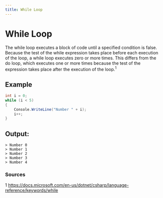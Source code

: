 ```yaml
---
title: While Loop
---
```


# While Loop

The while loop executes a block of code until a specified condition is false. Because the test of the while expression takes place before each execution of the loop, a while loop executes zero or more times. This differs from the do loop, which executes one or more times because the test of the expression takes place after the execution of the loop.<sup>1</sup>

## Example
```csharp
int i = 0;
while (i < 5)
{
    Console.WriteLine("Number " + i);
    i++;
}
```

## Output:
```
> Number 0
> Number 1
> Number 2
> Number 3
> Number 4
```

### Sources
1 https://docs.microsoft.com/en-us/dotnet/csharp/language-reference/keywords/while
